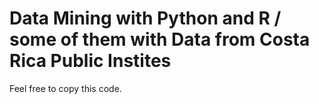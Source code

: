 # Data Mining with Python and R / some of them with Data from Costa Rica Public Instites

Feel free to copy this code.
